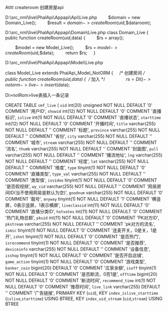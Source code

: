 Atitt createroom 创建房屋api

D:\src_nml\live\PhalApi\Appapi\Api\Live.php
        $domain = new Domain_Live();
        $result = $domain->createRoom($uid,$dataroom);


D:\src_nml\live\PhalApi\Appapi\Domain\Live.php
class Domain_Live {
    public function createRoom($uid,$data) {
        $rs = array();

        $model = new Model_Live();
        $rs = $model->createRoom($uid,$data);
        return $rs;
    }



D:\src_nml\live\PhalApi\Appapi\Model\Live.php

class Model_Live extends PhalApi_Model_NotORM {
    /* 创建房间 */
    public function createRoom($uid,$data) {
 /* 加入 */
                $rs=DI()->notorm->live->insert($data);




Di>notRom>live表插入一条记录



CREATE TABLE `cmf_live` (
  `uid` int(20) unsigned NOT NULL DEFAULT '0' COMMENT '用户ID',
  `showid` int(12) NOT NULL DEFAULT '0' COMMENT '直播标识',
  `islive` int(1) NOT NULL DEFAULT '0' COMMENT '直播状态',
  `starttime` int(12) NOT NULL DEFAULT '0' COMMENT '开播时间',
  `title` varchar(255) NOT NULL DEFAULT '' COMMENT '标题',
  `province` varchar(255) NOT NULL DEFAULT '' COMMENT '省份',
  `city` varchar(255) NOT NULL DEFAULT '' COMMENT '城市',
  `stream` varchar(255) NOT NULL DEFAULT '' COMMENT '流名',
  `thumb` varchar(255) NOT NULL DEFAULT '' COMMENT '封面图',
  `pull` varchar(255) NOT NULL DEFAULT '' COMMENT '播流地址',
  `lng` varchar(255) NOT NULL DEFAULT '' COMMENT '经度',
  `lat` varchar(255) NOT NULL DEFAULT '' COMMENT '维度',
  `type` tinyint(1) NOT NULL DEFAULT '0' COMMENT '直播类型',
  `type_val` varchar(255) NOT NULL DEFAULT '' COMMENT '类型值',
  `isvideo` tinyint(1) NOT NULL DEFAULT '0' COMMENT '是否假视频',
  `wy_cid` varchar(255) NOT NULL DEFAULT '' COMMENT '网易房间ID(当不使用网易是默认为空)',
  `goodnum` varchar(255) NOT NULL DEFAULT '0' COMMENT '靓号',
  `anyway` tinyint(1) NOT NULL DEFAULT '1' COMMENT '横竖屏，0表示竖屏，1表示横屏',
  `liveclassid` int(11) NOT NULL DEFAULT '0' COMMENT '直播分类ID',
  `hotvotes` int(11) NOT NULL DEFAULT '0' COMMENT '热门礼物总额',
  `pkuid` int(11) NOT NULL DEFAULT '0' COMMENT 'PK对方ID',
  `pkstream` varchar(255) NOT NULL DEFAULT '' COMMENT 'pk对方的流名',
  `ismic` tinyint(1) NOT NULL DEFAULT '0' COMMENT '连麦开关，0是关，1是开',
  `ishot` tinyint(1) NOT NULL DEFAULT '0' COMMENT '是否热门',
  `isrecommend` tinyint(1) NOT NULL DEFAULT '0' COMMENT '是否推荐',
  `deviceinfo` varchar(255) NOT NULL DEFAULT '' COMMENT '设备信息',
  `isshop` tinyint(1) NOT NULL DEFAULT '0' COMMENT '是否开启店铺',
  `game_action` tinyint(1) NOT NULL DEFAULT '0' COMMENT '游戏类型',
  `banker_coin` bigint(20) DEFAULT '0' COMMENT '庄家余额',
  `isoff` tinyint(1) NOT NULL DEFAULT '0' COMMENT '是否断流，0否1是',
  `offtime` bigint(20) NOT NULL DEFAULT '0' COMMENT '断流时间',
  `recommend_time` int(1) NOT NULL DEFAULT '0' COMMENT '推荐时间',
  `live_link` varchar(255) DEFAULT '' COMMENT '广告链接',
  PRIMARY KEY (`uid`),
  KEY `index_islive_starttime` (`islive`,`starttime`) USING BTREE,
  KEY `index_uid_stream` (`uid`,`stream`) USING BTREE

